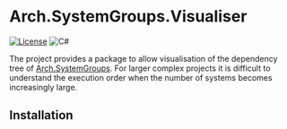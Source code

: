 # Arch.SystemGroups.Visualiser

[![License](https://img.shields.io/badge/License-Apache_2.0-blue.svg?style=for-the-badge)](https://opensource.org/licenses/Apache-2.0)
![C#](https://img.shields.io/badge/c%23-%23239120.svg?style=for-the-badge&logo=c-sharp&logoColor=white)


The project provides a package to allow visualisation of the dependency tree of [Arch.SystemGroups](https://github.com/mikhail-dcl/Arch.SystemGroups/). For larger complex projects it is difficult to understand the execution order when the number of systems becomes increasingly large.

## Installation
